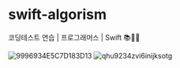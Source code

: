 # swift-algorism
코딩테스트 연습 | 프로그래머스 | Swift  📚📖🧮

![9996934E5C7D183D13](https://user-images.githubusercontent.com/39197978/60889815-df7ecf00-a294-11e9-8c46-c055f52e8b95.png)
![qhu9234zvi6inijksotg](https://user-images.githubusercontent.com/39197978/60889814-df7ecf00-a294-11e9-810f-00d1516094f8.png)
